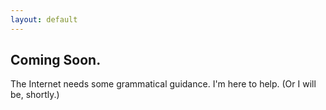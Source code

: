 ```yaml
---
layout: default
---
```


## Coming Soon.

The Internet needs some grammatical guidance. I'm here to help. (Or I will be, shortly.)

